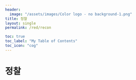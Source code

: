 ```yaml
---
header:
  image: "/assets/images/Color logo - no background-1.png"
title: 정찰
layout: single
permalink: /red/recon

toc: true
toc_label: "My Table of Contents"
toc_icon: "cog"
---
```


# 정찰